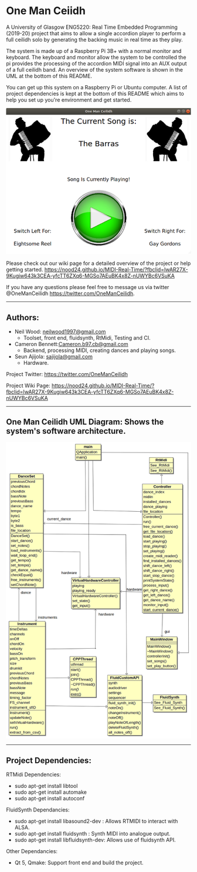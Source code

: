 # One Man Ceiidh

A University of Glasgow ENG5220: Real Time Embedded Programming (2019-20) project that aims to allow a single accordion player to perform a full ceilidh solo by generating the backing music in real time as they play.
 
The system is made up of a Raspberry Pi 3B+ with a normal monitor and keyboard. The keyboard and monitor allow the system to be controlled the pi provides the processing of the accordion MIDI signal into an AUX output of a full ceilidh band. An overview of the system software is shown in the UML at the bottom of this README.

You can get up this system on a Raspberry Pi or Ubuntu computer. A list of project dependencies is kept at the bottom of this README which aims to help you set up you're environment and get started. 

![One Man Ceilidh Front End](/other/images/Screenshot%20from%202020-04-15%2009-17-10.png)

Please check out our wiki page for a detailed overview of the project or help getting started. https://nood24.github.io/MIDI-Real-Time/?fbclid=IwAR27X-9Kugiw643k3CEA-yfcTT6ZXq6-MGSo7AEuBK4x8Z-nUWYBc6VSuKA

If you have any questions please feel free to message us via twitter @OneManCeilidh https://twitter.com/OneManCeilidh.

---

## Authors:

*  Neil Wood: neilwood1997@gmail.com	
    *  Toolset, front end, fluidsynth, RtMidi, Testing and CI. 
*   Cameron Bennett:Cameron.b97.cb@gmail.com
    * Backend, processing MIDI, creating dances and playing songs.
*  Seun Ajijola: sajijola@gmail.com
    *  Hardware.

Project Twitter: https://twitter.com/OneManCeilidh

Project Wiki Page: https://nood24.github.io/MIDI-Real-Time/?fbclid=IwAR27X-9Kugiw643k3CEA-yfcTT6ZXq6-MGSo7AEuBK4x8Z-nUWYBc6VSuKA


 ---
 
## One Man Ceilidh UML Diagram: Shows the system's software architecture. 
 
 ![One Man Ceilidh UML](/other/images/UML.png)
 
 ---

## Project Dependencies:

RTMidi Dependencies:

* sudo apt-get install libtool
* sudo apt-get install automake
* sudo apt-get install autoconf

FluidSynth Dependancies:

* sudo apt-get install libasound2-dev : Allows RTMIDI to interact with ALSA.
* sudo apt-get install fluidsynth : Synth MIDI into analogue output.
* sudo apt-get install libfluidsynth-dev: Allows use of fluidsynth API.

Other Dependancies:

* Qt 5, Qmake: Support front end and build the project. 
 

